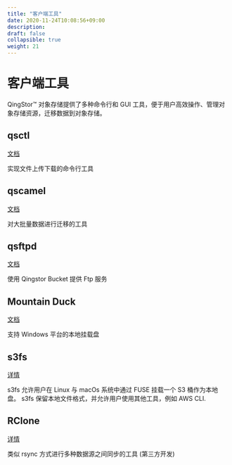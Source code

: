 ```yaml
---
title: "客户端工具"
date: 2020-11-24T10:08:56+09:00
description:
draft: false
collapsible: true
weight: 21
---
```


# 客户端工具

QingStor™ 对象存储提供了多种命令行和 GUI 工具，便于用户高效操作、管理对象存储资源，迁移数据到对象存储。

## qsctl 

[文档](./qsctl)

实现文件上传下载的命令行工具

## qscamel 

[文档](./qscamel)

对大批量数据进行迁移的工具

## qsftpd 

[文档](./qsftpd)

使用 Qingstor Bucket 提供 Ftp 服务

## Mountain Duck

[文档](./mountain-duck)

支持 Windows 平台的本地挂载盘

## s3fs

[详情](https://github.com/s3fs-fuse/s3fs-fuse)

s3fs 允许用户在 Linux 与 macOs 系统中通过 FUSE 挂载一个 S3 桶作为本地盘。
s3fs 保留本地文件格式，并允许用户使用其他工具，例如 AWS CLI.

## RClone

[详情](http://rclone.org)

类似 rsync 方式进行多种数据源之间同步的工具 (第三方开发)
